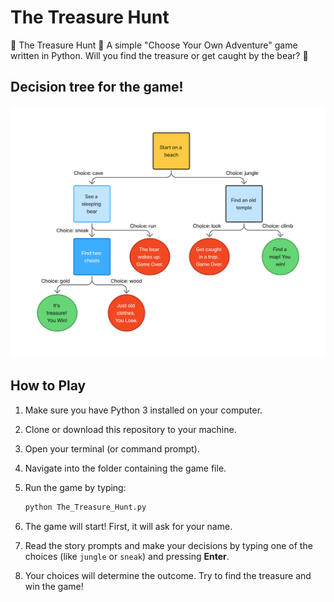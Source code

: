 # The Treasure Hunt
🌴 The Treasure Hunt 🌴 A simple "Choose Your Own Adventure" game written in Python. Will you find the treasure or get caught by the bear? 🐻

## Decision tree for the game!
![The Treasure Hunt Decision Tree](Decision_Tree.png)

## How to Play

1.  Make sure you have Python 3 installed on your computer.
2.  Clone or download this repository to your machine.
3.  Open your terminal (or command prompt).
4.  Navigate into the folder containing the game file.
5.  Run the game by typing:
    ```bash
    python The_Treasure_Hunt.py
    ```
    
6.  The game will start\! First, it will ask for your name.
7.  Read the story prompts and make your decisions by typing one of the choices (like `jungle` or `sneak`) and pressing **Enter**.
8.  Your choices will determine the outcome. Try to find the treasure and win the game\!
